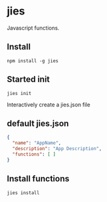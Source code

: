 # jies
Javascript functions.

## Install
    
    npm install -g jies
  

## Started init

    jies init
Interactively create a jies.json file

## default jies.json

```json
{
  "name": "AppName",
  "description": "App Description",
  "functions": [ ]
}
```


## Install functions

    jies install
